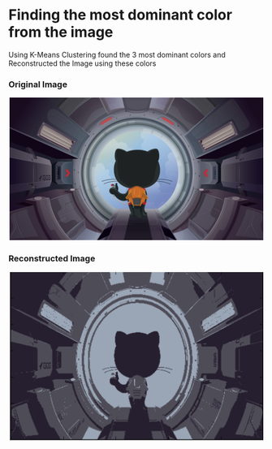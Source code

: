 # Finding the most dominant color from the image
Using K-Means Clustering found the 3 most dominant colors and Reconstructed the Image using these colors
### Original Image
<p align='center'>
  <img src="git.jpg" width="500"/>
</p>

### Reconstructed Image

<p align='center'>
  <img src="re.jpg" width="500"/>
</p>
